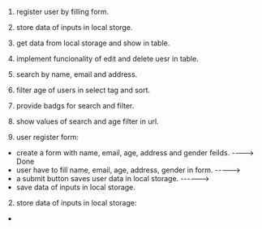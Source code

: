 1. register user by filling form.
2. store data of inputs in local storge.
3. get data from local storage and show in table.
4. implement funcionality of edit and delete uesr in table.
5. search by name, email and address.
6. filter age of users in select tag and sort.
7. provide badgs for search and filter.
8. show values of search and age filter in url.


1. user register form:
* create a form with name, email, age, address and gender feilds. ----> Done
* user have to fill name, email, age, address, gender in form. ----->
* a submit button saves user data in local storage. ------> 
* save data of inputs in local storage.

2. store data of inputs in local storage:
* 